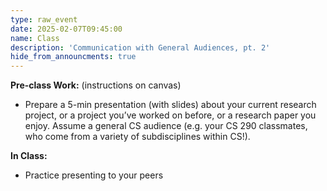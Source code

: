 ```yaml
---
type: raw_event
date: 2025-02-07T09:45:00
name: Class
description: 'Communication with General Audiences, pt. 2'
hide_from_announcments: true
---
```


**Pre-class Work:** (instructions on canvas)
* Prepare a 5-min presentation (with slides) about your current research project, or a project you’ve worked on before, or a research paper you enjoy. Assume a general CS audience (e.g. your CS 290 classmates, who come from a variety of subdisciplines within CS!).

**In Class:** 
* Practice presenting to your peers

